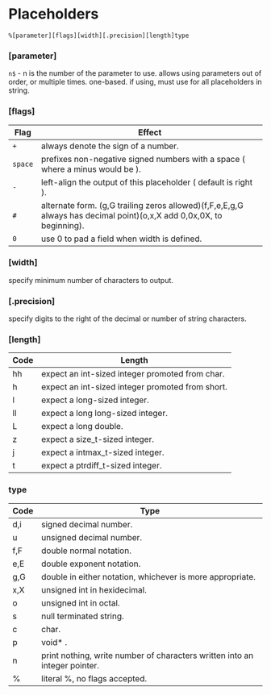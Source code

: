 # Placeholders

`%[parameter][flags][width][.precision][length]type`

### [parameter]
`n$` - n is the number of the parameter to use. allows using parameters out of order, or multiple times. one-based. if using, must use for all placeholders in string.

### [flags]
Flag | Effect
---|---
`+`     | always denote the sign of a number.
`space` | prefixes non-negative signed numbers with a space ( where a minus would be ).
`-`     | left-align the output of this placeholder ( default is right ).
`#`     | alternate form. (g,G trailing zeros allowed)(f,F,e,E,g,G always has decimal point)(o,x,X add 0,0x,0X, to beginning).
`0`     | use 0 to pad a field when width is defined.

### [width]
specify minimum number of characters to output.

### [.precision]
specify digits to the right of the decimal or number of string characters.

### [length]
Code | Length
---|---
hh    |  expect an int-sized integer promoted from char.
h     |  expect an int-sized integer promoted from short.
l     |  expect a long-sized integer.
ll    |  expect a long long-sized integer.
L     |  expect a long double.
z     |  expect a size_t-sized integer.
j     |  expect a intmax_t-sized integer.
t     |  expect a ptrdiff_t-sized integer.

### type
Code | Type
---|---
d,i   |  signed decimal number.
u     |  unsigned decimal number.
f,F   |  double normal notation.
e,E   |  double exponent notation.
g,G   |  double in either notation, whichever is more appropriate.
x,X   |  unsigned int in hexidecimal.
o     |  unsigned int in octal.
s     |  null terminated string.
c     |  char.
p     |  void* .
n     |  print nothing, write number of characters written into an integer pointer.
%     |  literal %, no flags accepted.
